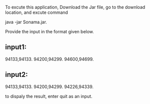 To excute this application, Download the Jar file, go to the download location, and excute command         

java -jar Sonama.jar. 

Provide the input in the format given below. 

input1:    
-------    
94133,94133. 
94200,94299. 
94600,94699. 

input2:    
-------    
94133,94133. 
94200,94299. 
94226,94339. 

to dispaly the result, enter quit as an input. 
